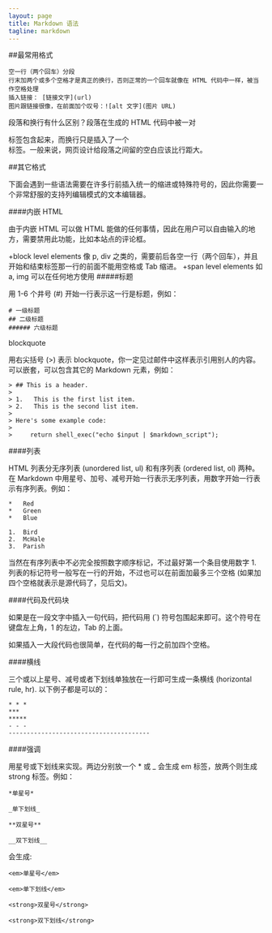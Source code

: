 ```yaml
---
layout: page
title: Markdown 语法
tagline: markdown
---
```


##最常用格式

    空一行（两个回车）分段
    行末加两个或多个空格才是真正的换行，否则正常的一个回车就像在 HTML 代码中一样，被当作空格处理
    插入链接： [链接文字](url)
    图片跟链接很像，在前面加个叹号：![alt 文字](图片 URL)
段落和换行有什么区别？段落在生成的 HTML 代码中被一对 <p></p> 标签包含起来，而换行只是插入了一个 <br /> 标签。一般来说，网页设计给段落之间留的空白应该比行距大。


##其它格式

下面会遇到一些语法需要在许多行前插入统一的缩进或特殊符号的，因此你需要一个非常舒服的支持列编辑模式的文本编辑器。

####内嵌 HTML

由于内嵌 HTML 可以做 HTML 能做的任何事情，因此在用户可以自由输入的地方，需要禁用此功能，比如本站点的评论框。

+block level elements 像 p, div 之类的，需要前后各空一行（两个回车），并且开始和结束标签那一行的前面不能用空格或 Tab 缩进。
+span level elements 如 a, img 可以在任何地方使用
#####标题

用 1-6 个井号 (#) 开始一行表示这一行是标题，例如：

    # 一级标题
    ## 二级标题
    ###### 六级标题
blockquote

用右尖括号 (>) 表示 blockquote，你一定见过邮件中这样表示引用别人的内容。可以嵌套，可以包含其它的 Markdown 元素，例如：

    > ## This is a header.
    >
    > 1.   This is the first list item.
    > 2.   This is the second list item.
    >
    > Here's some example code:
    >
    >     return shell_exec("echo $input | $markdown_script");
####列表

HTML 列表分无序列表 (unordered list, ul) 和有序列表 (ordered list, ol) 两种。在 Markdown 中用星号、加号、减号开始一行表示无序列表，用数字开始一行表示有序列表。例如：

    *   Red
    *   Green
    *   Blue

    1.  Bird
    2.  McHale
    3.  Parish
当然在有序列表中不必完全按照数字顺序标记，不过最好第一个条目使用数字 1. 列表的标记符号一般写在一行的开始，不过也可以在前面加最多三个空格 (如果加四个空格就表示是源代码了，见后文)。

####代码及代码块

如果是在一段文字中插入一句代码，把代码用 (\`) 符号包围起来即可。这个符号在键盘左上角，1 的左边，Tab 的上面。

如果插入一大段代码也很简单，在代码的每一行之前加四个空格。

####横线

三个或以上星号、减号或者下划线单独放在一行即可生成一条横线 (horizontal rule, hr). 以下例子都是可以的：

    * * *
    ***
    *****
    - - -
    ---------------------------------------
####强调

用星号或下划线来实现。两边分别放一个 * 或 _ 会生成 em 标签，放两个则生成 strong 标签。例如：

    *单星号*

    _单下划线_

    **双星号**

    __双下划线__
会生成:

    <em>单星号</em>

    <em>单下划线</em>

    <strong>双星号</strong>

    <strong>双下划线</strong>